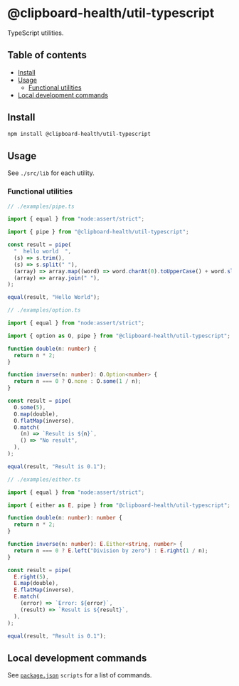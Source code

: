 # @clipboard-health/util-typescript <!-- omit from toc -->

TypeScript utilities.

## Table of contents <!-- omit from toc -->

- [Install](#install)
- [Usage](#usage)
  - [Functional utilities](#functional-utilities)
- [Local development commands](#local-development-commands)

## Install

```bash
npm install @clipboard-health/util-typescript
```

## Usage

See `./src/lib` for each utility.

### Functional utilities

<!-- prettier-ignore -->
```ts
// ./examples/pipe.ts

import { equal } from "node:assert/strict";

import { pipe } from "@clipboard-health/util-typescript";

const result = pipe(
  "  hello world  ",
  (s) => s.trim(),
  (s) => s.split(" "),
  (array) => array.map((word) => word.charAt(0).toUpperCase() + word.slice(1)),
  (array) => array.join(" "),
);

equal(result, "Hello World");

```

<!-- prettier-ignore -->
```ts
// ./examples/option.ts

import { equal } from "node:assert/strict";

import { option as O, pipe } from "@clipboard-health/util-typescript";

function double(n: number) {
  return n * 2;
}

function inverse(n: number): O.Option<number> {
  return n === 0 ? O.none : O.some(1 / n);
}

const result = pipe(
  O.some(5),
  O.map(double),
  O.flatMap(inverse),
  O.match(
    (n) => `Result is ${n}`,
    () => "No result",
  ),
);

equal(result, "Result is 0.1");

```

<!-- prettier-ignore -->
```ts
// ./examples/either.ts

import { equal } from "node:assert/strict";

import { either as E, pipe } from "@clipboard-health/util-typescript";

function double(n: number): number {
  return n * 2;
}

function inverse(n: number): E.Either<string, number> {
  return n === 0 ? E.left("Division by zero") : E.right(1 / n);
}

const result = pipe(
  E.right(5),
  E.map(double),
  E.flatMap(inverse),
  E.match(
    (error) => `Error: ${error}`,
    (result) => `Result is ${result}`,
  ),
);

equal(result, "Result is 0.1");

```

## Local development commands

See [`package.json`](./package.json) `scripts` for a list of commands.
